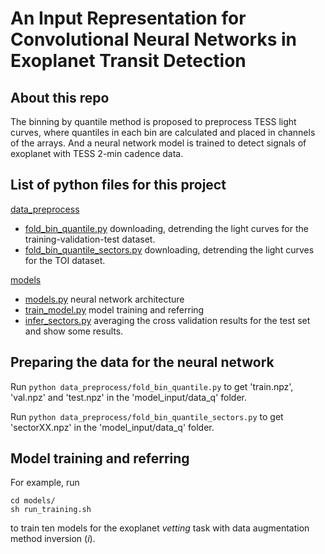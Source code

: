 # An Input Representation for Convolutional Neural Networks in Exoplanet Transit Detection

## About this repo
The binning by quantile method is proposed to preprocess TESS light curves, where quantiles in each bin are calculated and placed in channels of the arrays. And a neural network model is trained to detect signals of exoplanet with TESS 2-min cadence data.

## List of python files for this project
[data_preprocess](data_preprocess/)
- [fold_bin_quantile.py](data_preprocess/fold_bin_quantile.py) downloading, detrending the light curves for the training-validation-test dataset.
- [fold_bin_quantile_sectors.py](data_preprocess/fold_bin_quantile_sectors.py) downloading, detrending the light curves for the TOI dataset.

[models](models/)
- [models.py](models/models.py) neural network architecture
- [train_model.py](models/train_model.py) model training and referring 
- [infer_sectors.py](models/infer_sectors.py) averaging the cross validation results for the test set and show some results.

## Preparing the data for the neural network
Run ```python data_preprocess/fold_bin_quantile.py``` to get 'train.npz', 'val.npz' and 'test.npz' in the 'model_input/data_q' folder.

Run ```python data_preprocess/fold_bin_quantile_sectors.py``` to get 'sectorXX.npz' in the 'model_input/data_q' folder.

## Model training and referring
For example, run
```
cd models/
sh run_training.sh
```
to train ten models for the exoplanet *vetting* task with data augmentation method inversion (*i*).
